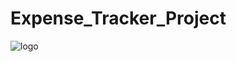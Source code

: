 # Expense_Tracker_Project
![logo](https://github.com/Sakshibhopale/Sakshibhopale/blob/main/homepage.png)
